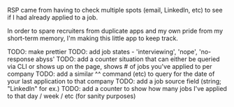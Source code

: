 RSP came from having to check multiple spots (email, LinkedIn, etc) to see if I had already applied to a job.

In order to spare recruiters from duplicate apps and my own pride from my short-term memory, I'm making this little app to keep track.

TODO: make prettier
TODO: add job states - 'interviewing', 'nope', 'no-response abyss'
TODO: add a counter situation that can either be queried via CLI or shows up on the page, shows # of jobs you've applied to per company
TODO: add a similar ^^ command (etc) to query for the date of your last application to that company
TODO: add a job source field (string; "LinkedIn" for ex.)
TODO: add a counter to show how many jobs I've applied to that day / week / etc (for sanity purposes)
